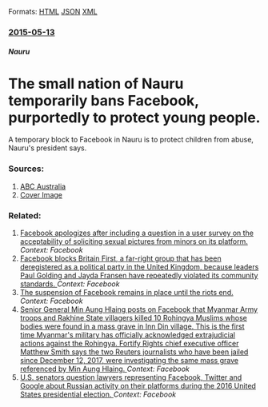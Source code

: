 
Formats: [HTML](/news/2015/05/13/the-small-nation-of-nauru-temporarily-bans-facebook-purportedly-to-protect-young-people.html)  [JSON](/news/2015/05/13/the-small-nation-of-nauru-temporarily-bans-facebook-purportedly-to-protect-young-people.json)  [XML](/news/2015/05/13/the-small-nation-of-nauru-temporarily-bans-facebook-purportedly-to-protect-young-people.xml)  

### [2015-05-13](/news/2015/05/13/index.md)

##### Nauru
# The small nation of Nauru temporarily bans Facebook, purportedly to protect young people. 

A temporary block to Facebook in Nauru is to protect children from abuse, Nauru&#039;s president says.


### Sources:

1. [ABC Australia](http://www.abc.net.au/news/2015-05-13/nauru-president-says-internet-facebook-ban-to-protect-children/6465274)
1. [Cover Image](http://www.abc.net.au/news/image/352132-1x1-700x700.jpg)

### Related:

1. [Facebook apologizes after including a question in a user survey on the acceptability of soliciting sexual pictures from minors on its platform. ](/news/2018/03/5/facebook-apologizes-after-including-a-question-in-a-user-survey-on-the-acceptability-of-soliciting-sexual-pictures-from-minors-on-its-platfo.md) _Context: Facebook_
2. [Facebook blocks Britain First, a far-right group that has been deregistered as a political party in the United Kingdom, because leaders Paul Golding and Jayda Fransen have repeatedly violated its community standards. ](/news/2018/03/14/facebook-blocks-britain-first-a-far-right-group-that-has-been-deregistered-as-a-political-party-in-the-united-kingdom-because-leaders-paul.md) _Context: Facebook_
3. [The suspension of Facebook remains in place until the riots end. ](/news/2018/03/11/the-suspension-of-facebook-remains-in-place-until-the-riots-end.md) _Context: Facebook_
4. [Senior General Min Aung Hlaing posts on Facebook that Myanmar Army troops and Rakhine State villagers killed 10 Rohingya Muslims whose bodies were found in a mass grave in Inn Din village. This is the first time Myanmar's military has officially acknowledged extrajudicial actions against the Rohingya. Fortify Rights chief executive officer Matthew Smith says the two Reuters journalists who have been jailed since December 12, 2017, were investigating the same mass grave referenced by Min Aung Hlaing. ](/news/2018/01/10/senior-general-min-aung-hlaing-posts-on-facebook-that-myanmar-army-troops-and-rakhine-state-villagers-killed-10-rohingya-muslims-whose-bodie.md) _Context: Facebook_
5. [U.S. senators question lawyers representing Facebook, Twitter and Google about Russian activity on their platforms during the 2016 United States presidential election. ](/news/2017/10/31/u-s-senators-question-lawyers-representing-facebook-twitter-and-google-about-russian-activity-on-their-platforms-during-the-2016-united-st.md) _Context: Facebook_
